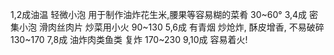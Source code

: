 1,2成油温 轻微小泡 用于制作油炸花生米,腰果等容易糊的菜肴 30~60°
3,4成 密集小泡 滑肉丝肉片 炒菜用小火   90~130
5,6成 有青烟 炒炝炸, 酥皮增香, 不易破碎130~170
7,8成 油炸肉类鱼类 复炸 170~230
9,10成 容易着火!